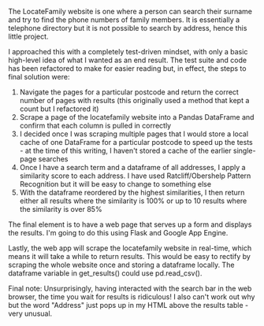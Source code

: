 The LocateFamily website is one where a person can search their surname and try to find the phone numbers of family members. 
It is essentially a telephone directory but it is not possible to search by address, hence this little project. 

I approached this with a completely test-driven mindset, with only a basic high-level idea of what I wanted as an end result. 
The test suite and code has been refactored to make for easier reading but, in effect, the steps to final solution were:

1. Navigate the pages for a particular postcode and return the correct number of pages with results (this originally used a method that kept a count but I refactored it)
2. Scrape a page of the locatefamily website into a Pandas DataFrame and confirm that each column is pulled in correctly
3. I decided once I was scraping multiple pages that I would store a local cache of one DataFrame for a particular postcode to speed up the tests - at the time of this writing, I haven't stored a cache of the earlier single-page searches
4. Once I have a search term and a dataframe of all addresses, I apply a similarity score to each address. I have used Ratcliff/Obershelp Pattern Recognition but it will be easy to change to something else
5. With the dataframe reordered by the highest similarities, I then return either all results where the similarity is 100% or up to 10 results where the similarity is over 85%

The final element is to have a web page that serves up a form and displays the results. I'm going to do this using Flask and Google App Engine.

Lastly, the web app will scrape the locatefamily website in real-time, which means it will take a while to return results. 
This would be easy to rectify by scraping the whole website once and storing a dataframe locally. The dataframe variable in get_results() could use pd.read_csv().

Final note: Unsurprisingly, having interacted with the search bar in the web browser, the time you wait for results is ridiculous! 
I also can't work out why but the word "Address" just pops up in my HTML above the results table - very unusual. 